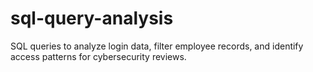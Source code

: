 # sql-query-analysis
SQL queries to analyze login data, filter employee records, and identify access patterns for cybersecurity reviews.
